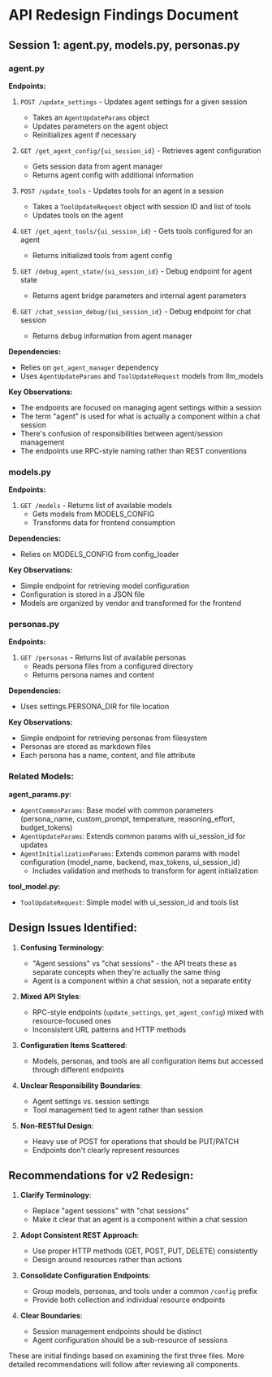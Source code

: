 # API Redesign Findings Document

## Session 1: agent.py, models.py, personas.py

### agent.py

**Endpoints:**
1. `POST /update_settings` - Updates agent settings for a given session
   - Takes an `AgentUpdateParams` object
   - Updates parameters on the agent object
   - Reinitializes agent if necessary

2. `GET /get_agent_config/{ui_session_id}` - Retrieves agent configuration
   - Gets session data from agent manager
   - Returns agent config with additional information

3. `POST /update_tools` - Updates tools for an agent in a session
   - Takes a `ToolUpdateRequest` object with session ID and list of tools
   - Updates tools on the agent

4. `GET /get_agent_tools/{ui_session_id}` - Gets tools configured for an agent
   - Returns initialized tools from agent config

5. `GET /debug_agent_state/{ui_session_id}` - Debug endpoint for agent state
   - Returns agent bridge parameters and internal agent parameters

6. `GET /chat_session_debug/{ui_session_id}` - Debug endpoint for chat session
   - Returns debug information from agent manager

**Dependencies:**
- Relies on `get_agent_manager` dependency
- Uses `AgentUpdateParams` and `ToolUpdateRequest` models from llm_models

**Key Observations:**
- The endpoints are focused on managing agent settings within a session
- The term "agent" is used for what is actually a component within a chat session
- There's confusion of responsibilities between agent/session management
- The endpoints use RPC-style naming rather than REST conventions

### models.py

**Endpoints:**
1. `GET /models` - Returns list of available models
   - Gets models from MODELS_CONFIG
   - Transforms data for frontend consumption

**Dependencies:**
- Relies on MODELS_CONFIG from config_loader

**Key Observations:**
- Simple endpoint for retrieving model configuration
- Configuration is stored in a JSON file
- Models are organized by vendor and transformed for the frontend

### personas.py

**Endpoints:**
1. `GET /personas` - Returns list of available personas
   - Reads persona files from a configured directory
   - Returns persona names and content

**Dependencies:**
- Uses settings.PERSONA_DIR for file location

**Key Observations:**
- Simple endpoint for retrieving personas from filesystem
- Personas are stored as markdown files
- Each persona has a name, content, and file attribute

### Related Models:

**agent_params.py:**
- `AgentCommonParams`: Base model with common parameters (persona_name, custom_prompt, temperature, reasoning_effort, budget_tokens)
- `AgentUpdateParams`: Extends common params with ui_session_id for updates
- `AgentInitializationParams`: Extends common params with model configuration (model_name, backend, max_tokens, ui_session_id)
  - Includes validation and methods to transform for agent initialization

**tool_model.py:**
- `ToolUpdateRequest`: Simple model with ui_session_id and tools list

## Design Issues Identified:

1. **Confusing Terminology**: 
   - "Agent sessions" vs "chat sessions" - the API treats these as separate concepts when they're actually the same thing
   - Agent is a component within a chat session, not a separate entity

2. **Mixed API Styles**:
   - RPC-style endpoints (`update_settings`, `get_agent_config`) mixed with resource-focused ones
   - Inconsistent URL patterns and HTTP methods

3. **Configuration Items Scattered**:
   - Models, personas, and tools are all configuration items but accessed through different endpoints

4. **Unclear Responsibility Boundaries**:
   - Agent settings vs. session settings
   - Tool management tied to agent rather than session

5. **Non-RESTful Design**:
   - Heavy use of POST for operations that should be PUT/PATCH
   - Endpoints don't clearly represent resources

## Recommendations for v2 Redesign:

1. **Clarify Terminology**:
   - Replace "agent sessions" with "chat sessions"
   - Make it clear that an agent is a component within a chat session

2. **Adopt Consistent REST Approach**:
   - Use proper HTTP methods (GET, POST, PUT, DELETE) consistently
   - Design around resources rather than actions

3. **Consolidate Configuration Endpoints**:
   - Group models, personas, and tools under a common `/config` prefix
   - Provide both collection and individual resource endpoints

4. **Clear Boundaries**:
   - Session management endpoints should be distinct
   - Agent configuration should be a sub-resource of sessions

These are initial findings based on examining the first three files. More detailed recommendations will follow after reviewing all components.